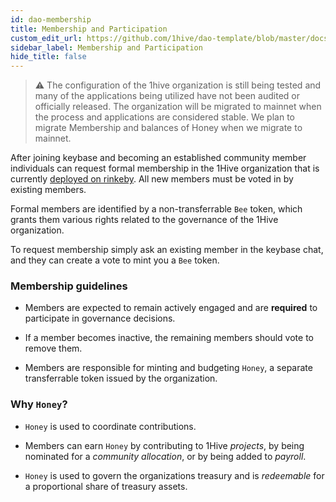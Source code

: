 ```yaml
---
id: dao-membership
title: Membership and Participation
custom_edit_url: https://github.com/1hive/dao-template/blob/master/docs/membership.md
sidebar_label: Membership and Participation
hide_title: false
---
```

<!-- This file is generated by /website/scripts/sync-util.js - changes will be overwritten! -->


> ⚠️ The configuration of the 1hive organization is still being tested and many of the applications being utilized have not been audited or officially released. The organization will be migrated to mainnet when the process and applications are considered stable. We plan to migrate Membership and balances of Honey when we migrate to mainnet.

After joining keybase and becoming an established community member individuals can request formal membership in the 1Hive organization that is currently [deployed on rinkeby](https://rinkeby.aragon.org/#/0xe520428C232F6Da6f694b121181f907931fD2211). All new members must be voted in by existing members.

Formal members are identified by a non-transferrable `Bee` token, which grants them various rights related to the governance of the 1Hive organization.

To request membership simply ask an existing member in the keybase chat, and they can create a vote to mint you a `Bee` token.


### Membership guidelines

- Members are expected to remain actively engaged and are **required** to participate in governance decisions.

- If a member becomes inactive, the remaining members should vote to remove them.

- Members are responsible for minting and budgeting `Honey`, a separate transferrable token issued by the organization.

### Why `Honey`?

- `Honey` is used to coordinate contributions.

- Members can earn `Honey` by contributing to 1Hive *projects*, by being nominated for a *community allocation*, or by being added to *payroll*.

- `Honey` is used to govern the organizations treasury and is *redeemable* for a proportional share of treasury assets.
